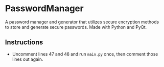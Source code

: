 # PasswordManager
A password manager and generator that utilizes secure encryption methods to store and generate secure passwords. Made with Python and PyQt.

## Instructions
- Uncomment lines 47 and 48 and run ``main.py`` once, then comment those lines out again.
